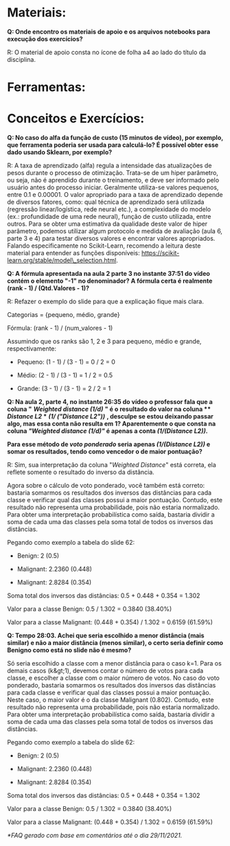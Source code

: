 # **Materiais:**

**Q: Onde encontro os materiais de apoio e os arquivos notebooks para execução dos exercícios?**

R: O material de apoio consta no ícone de folha a4 ao lado do título da disciplina.

# **Ferramentas:**

# **Conceitos e Exercícios:**

**Q: No caso do alfa da função de custo (15 minutos de vídeo), por exemplo, que ferramenta poderia ser usada para calculá-lo? É possível obter esse dado usando Sklearn, por exemplo?**

R: A taxa de aprendizado (alfa) regula a intensidade das atualizações de pesos durante o processo de otimização. Trata-se de um hiper parâmetro, ou seja, não é aprendido durante o treinamento, e deve ser informado pelo usuário antes do processo iniciar. Geralmente utiliza-se valores pequenos, entre 0.1 e 0.00001. O valor apropriado para a taxa de aprendizado depende de diversos fatores, como: qual técnica de aprendizado será utilizada (regressão linear/logística, rede neural etc.), a complexidade do modelo (ex.: profundidade de uma rede neural), função de custo utilizada, entre outros. Para se obter uma estimativa da qualidade deste valor de hiper parâmetro, podemos utilizar algum protocolo e medida de avaliação (aula 6, parte 3 e 4) para testar diversos valores e encontrar valores apropriados. Falando especificamente no Scikit-Learn, recomendo a leitura deste material para entender as funções disponíveis: https://scikit-learn.org/stable/model\_selection.html.

**Q: A fórmula apresentada na aula 2 parte 3 no instante 37:51 do vídeo contém o elemento &quot;-1&quot; no denominador? A fórmula certa é realmente (rank - 1) / (Qtd.Valores - 1)?**

R: Refazer o exemplo do slide para que a explicação fique mais clara.

Categorias = {pequeno, médio, grande}

Fórmula: (rank - 1) / (num\_valores - 1)

Assumindo que os ranks são 1, 2 e 3 para pequeno, médio e grande, respectivamente:

- Pequeno: (1 - 1) / (3 - 1) = 0 / 2 = 0

- Médio: (2 - 1) / (3 - 1) = 1 / 2 = 0.5

- Grande: (3 - 1) / (3 - 1) = 2 / 2 = 1

**Q: Na aula 2, parte 4, no instante 26:35 do vídeo o professor fala que a coluna &quot;** _**Weighted distance (1/d)**_ **&quot; é o resultado do valor na coluna ** _**Distance L2**_  \*** _**(1/ (&quot;Distance L2&quot;))**_ **, desculpe se estou deixando passar algo, mas essa conta não resulta em 1? Aparentemente o que consta na coluna _&quot;Weighted distance (1/d)&quot;_ é apenas a conta _(1/(Distance L2))_.**

**Para esse método de  _voto ponderado_ seria apenas _(1/(Distance L2))_ e somar os resultados, tendo como vencedor o de maior pontuação?**

R: Sim, sua interpretação da coluna &quot;_Weighted Distance_&quot; está correta, ela reflete somente o resultado do inverso da distância.

Agora sobre o cálculo de voto ponderado, você também está correto: bastaria somarmos os resultados dos inversos das distâncias para cada classe e verificar qual das classes possui a maior pontuação. Contudo, este resultado não representa uma probabilidade, pois não estaria normalizado. Para obter uma interpretação probabilística como saída, bastaria dividir a soma de cada uma das classes pela soma total de todos os inversos das distâncias.

Pegando como exemplo a tabela do slide 62:

- Benign: 2 (0.5)

- Malignant: 2.2360 (0.448)

- Malignant: 2.8284 (0.354)

Soma total dos inversos das distâncias: 0.5 + 0.448 + 0.354 = 1.302

Valor para a classe Benign: 0.5 / 1.302 = 0.3840 (38.40%)

Valor para a classe Malignant: (0.448 + 0.354) / 1.302 = 0.6159 (61.59%)

**Q: Tempo 28:03. Achei que seria escolhido a menor distância (mais similar) e não a maior distância (menos similar), o certo seria definir como Benigno como está no slide não é mesmo?**

Só seria escolhido a classe com a menor distância para o caso k=1. Para os demais casos (k\&gt;1), devemos contar o número de votos para cada classe, e escolher a classe com o maior número de votos. No caso do voto ponderado, bastaria somarmos os resultados dos inversos das distâncias para cada classe e verificar qual das classes possui a maior pontuação. Neste caso, o maior valor é o da classe Malignant (0.802). Contudo, este resultado não representa uma probabilidade, pois não estaria normalizado. Para obter uma interpretação probabilística como saída, bastaria dividir a soma de cada uma das classes pela soma total de todos os inversos das distâncias.

Pegando como exemplo a tabela do slide 62:

- Benign: 2 (0.5)

- Malignant: 2.2360 (0.448)

- Malignant: 2.8284 (0.354)

Soma total dos inversos das distâncias: 0.5 + 0.448 + 0.354 = 1.302

Valor para a classe Benign: 0.5 / 1.302 = 0.3840 (38.40%)

Valor para a classe Malignant: (0.448 + 0.354) / 1.302 = 0.6159 (61.59%)

_\*FAQ gerado com base em comentários até o dia 29/11/2021._
